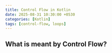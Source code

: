 ```yaml
---
title: Control Flow in Kotlin
date: 2025-08-31 10:30:00 +0530
categories: [Kotlin]
tags: [control-flow, loops]
---
```


## What is meant by Control Flow?
